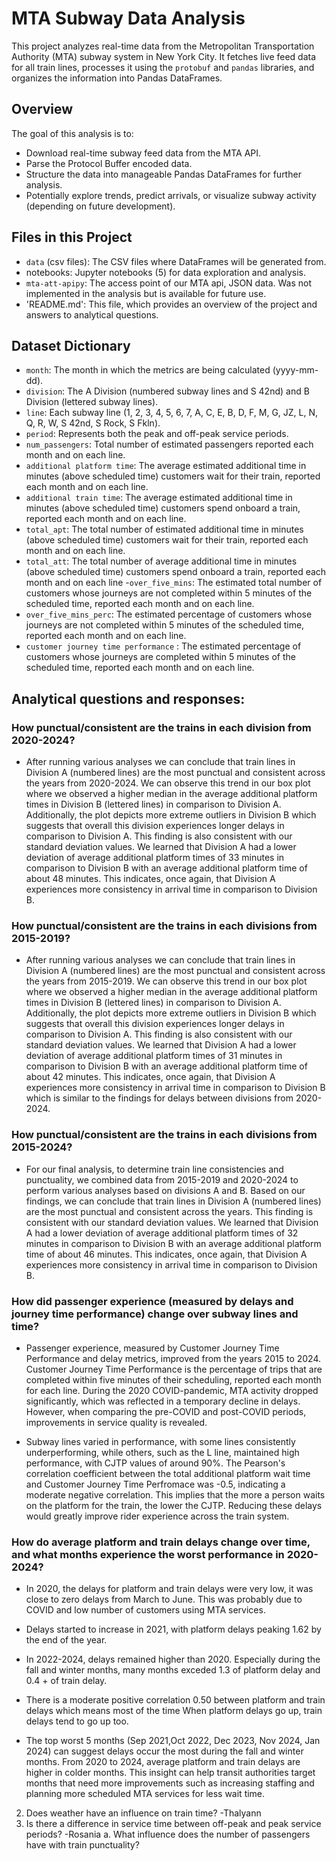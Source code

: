 # MTA Subway Data Analysis

This project analyzes real-time data from the Metropolitan Transportation Authority (MTA) subway system in New York City. It fetches live feed data for all train lines, processes it using the `protobuf` and `pandas` libraries, and organizes the information into Pandas DataFrames.

## Overview

The goal of this analysis is to:

* Download real-time subway feed data from the MTA API.
* Parse the Protocol Buffer encoded data.
* Structure the data into manageable Pandas DataFrames for further analysis.
* Potentially explore trends, predict arrivals, or visualize subway activity (depending on future development).

## Files in this Project

* `data` (csv files): The CSV files where DataFrames will be generated from.
* notebooks: Jupyter notebooks (5) for data exploration and analysis.
* `mta-att-apipy`: The access point of our MTA api, JSON data. Was not implemented in the analysis but is available for future use.
* 'README.md': This file, which provides an overview of the project and answers to analytical questions.

## Dataset Dictionary 
- `month`: The month in which the metrics are being calculated (yyyy-mm-dd).
- `division`: The A Division (numbered subway lines and S 42nd) and B Division (lettered subway lines).
- `line`: Each subway line (1, 2, 3, 4, 5, 6, 7, A, C, E, B, D, F, M, G, JZ, L, N, Q, R, W, S 42nd, S Rock, S Fkln).
- `period`: Represents both the peak and off-peak service periods.
- `num_passengers`: Total number of estimated passengers reported each month and on each line.
- `additional platform time`: The average estimated additional time in minutes (above scheduled time) customers wait for their train, reported each month and on each line.
- `additional train time`: The average estimated additional time in minutes (above scheduled time) customers spend onboard a train, reported each month and on each line.
- `total_apt`: The total number of estimated additional time in minutes (above scheduled time) customers wait for their train, reported each month and on each line.
- `total_att`: The total number of average additional time in minutes (above scheduled time) customers spend onboard a train, reported each month and on each line
-`over_five_mins`: The estimated total number of customers whose journeys are not completed within 5 minutes of the scheduled time, reported each month and on each line.
- `over_five_mins_perc`: The estimated percentage of customers whose journeys are not completed within 5 minutes of the scheduled time, reported each month and on each line.
- `customer journey time performance` : The estimated percentage of customers whose journeys are completed within 5 minutes of the scheduled time, reported each month and on each line.


## Analytical questions and responses:


### How punctual/consistent are the trains in each division from 2020-2024? 
* After running various analyses we can conclude that train lines in Division A (numbered lines) are the most punctual and consistent across the years from 2020-2024. We can observe this trend in our box plot where we observed a higher median in the average additional platform times in Division B (lettered lines) in comparison to Division A. Additionally, the plot depicts more extreme outliers in Division B which suggests that overall this division experiences longer delays in comparison to Division A. This finding is also consistent with our standard deviation values. We learned that Division A had a lower deviation of average additional platform times of 33 minutes in comparison to Division B with an average additional platform time of about 48 minutes. This indicates, once again, that Division A experiences more consistency in arrival time in comparison to Division B. 

### How punctual/consistent are the trains in each divisions from 2015-2019?
* After running various analyses we can conclude that train lines in Division A (numbered lines) are the most punctual and consistent across the years from 2015-2019. We can observe this trend in our box plot where we observed a higher median in the average additional platform times in Division B (lettered lines) in comparison to Division A. Additionally, the plot depicts more extreme outliers in Division B which suggests that overall this division experiences longer delays in comparison to Division A. This finding is also consistent with our standard deviation values. We learned that Division A had a lower deviation of average additional platform times of 31 minutes in comparison to Division B with an average additional platform time of about 42 minutes. This indicates, once again, that Division A experiences more consistency in arrival time in comparison to Division B which is similar to the findings for delays between divisions from 2020-2024.

### How punctual/consistent are the trains in each divisions from 2015-2024?
* For our final analysis, to determine train line consistencies and punctuality, we combined data from 2015-2019 and 2020-2024 to perform various analyses based on divisions A and B. Based on our findings, we can conclude that train lines in Division A (numbered lines) are the most punctual and consistent across the years. This finding is consistent with our standard deviation values. We learned that Division A had a lower deviation of average additional platform times of 32 minutes in comparison to Division B with an average additional platform time of about 46 minutes. This indicates, once again, that Division A experiences more consistency in arrival time in comparison to Division B. 

### How did passenger experience (measured by delays and journey time performance) change over subway lines and time?
* Passenger experience, measured by Customer Journey Time Performance and delay metrics, improved from the years 2015 to 2024. Customer Journey Time Performance is the percentage of trips that are completed within five minutes of their scheduling, reported each month for each line. During the 2020 COVID-pandemic, MTA activity dropped significantly, which was reflected in a temporary decline in delays. However, when comparing the pre-COVID and post-COVID periods, improvements in service quality is revealed.

* Subway lines varied in performance, with some lines consistently underperforming, while others, such as the L line, maintained high performance, with CJTP values of around 90%. The Pearson's correlation coefficient between the total additional platform wait time and Customer Journey Time Perfromace was -0.5, indicating a moderate negative correlation. This implies that the more a person waits on the platform for the train, the lower the CJTP. Reducing these delays would greatly improve rider experience across the train system.

### How do average platform and train delays change over time, and what months experience the worst performance in 2020-2024?
* In 2020, the delays for platform and train delays were very low, it was close to zero delays from March to June. This was probably due to COVID and low number of customers using MTA services.

* Delays started to increase in 2021, with platform delays peaking 1.62 by the end of the year. 

* In 2022-2024, delays remained higher than 2020. Especially during the fall and winter months, many months exceded 1.3 of platform delay and 0.4 + of train delay. 

* There is a moderate positive correlation 0.50 between platform and train delays which means most of the time When platform delays go up, train delays tend to go up too.

* The top worst 5 months (Sep 2021,Oct 2022, Dec 2023, Nov 2024, Jan 2024) can suggest delays occur the most during the fall and winter months. From 2020 to 2024, average platform and train delays are higher in colder months. This insight can help transit authorities target months that need more improvements such as increasing staffing and planning more scheduled MTA services for less wait time. 







2. Does weather have an influence on train time? -Thalyann
3. Is there a difference in service time between off-peak and peak service periods? -Rosania
    a. What influence does the number of passengers have with train punctuality?
